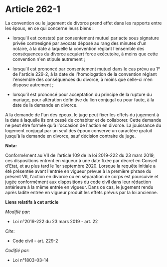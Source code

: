 # Article 262-1

La convention ou le jugement de divorce prend effet dans les rapports entre les époux, en ce qui concerne leurs biens :

- lorsqu'il est constaté par consentement mutuel par acte sous signature privée contresigné par avocats déposé au rang des
minutes d'un notaire, à la date à laquelle la convention réglant l'ensemble des conséquences du divorce acquiert force
exécutoire, à moins que cette convention n'en stipule autrement ;

- lorsqu'il est prononcé par consentement mutuel dans le cas prévu au 1° de l'article 229-2, à la date de l'homologation de
la convention réglant l'ensemble des conséquences du divorce, à moins que celle-ci n'en dispose autrement ;

- lorsqu'il est prononcé pour acceptation du principe de la rupture du mariage, pour altération définitive du lien conjugal
ou pour faute, à la date de la demande en divorce.

A la demande de l'un des époux, le juge peut fixer les effets du jugement à la date à laquelle ils ont cessé de cohabiter et
de collaborer. Cette demande ne peut être formée qu'à l'occasion de l'action en divorce. La jouissance du logement conjugal
par un seul des époux conserve un caractère gratuit jusqu'à la demande en divorce, sauf décision contraire du juge.

**Nota:**

Conformément au VII de l’article 109 de la loi 2019-222 du 23 mars 2019, ces dispositions entrent en vigueur à une date fixée
par décret en Conseil d'Etat, et au plus tard le 1er septembre 2020. Lorsque la requête initiale a été présentée avant
l'entrée en vigueur prévue à la première phrase du présent VII, l'action en divorce ou en séparation de corps est poursuivie
et jugée conformément aux dispositions du code civil dans leur rédaction antérieure à la même entrée en vigueur. Dans ce cas,
le jugement rendu après ladite entrée en vigueur produit les effets prévus par la loi ancienne.

**Liens relatifs à cet article**

_Modifié par_:

  - Loi n°2019-222 du 23 mars 2019 - art. 22

_Cite_:

  - Code civil - art. 229-2

_Codifié par_:

  - Loi n°1803-03-14
